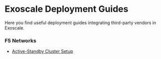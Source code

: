 # Exoscale Deployment Guides

Here you find useful deployment guides integrating third-party vendors in Exoscale.

### F5 Networks

* [Active-Standby Cluster Setup](f5-cluster/README.md)

